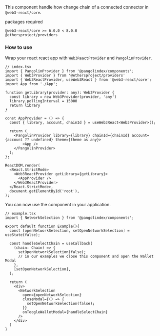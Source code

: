 This component handle how change chain of a connected connector in `@web3-react/core`.

packages required
``` 
@web3-react/core >= 6.0.0 < 8.0.0
@ethersproject/providers  
```


### How to use

Wrap your react react app with `Web3ReactProvider` and `PangolinProvider`.

```tsx
// index.tsx
import { PangolinProvider } from '@pangolindex/components';
import { Web3Provider } from '@ethersproject/providers'
import { Web3ReactProvider, useWeb3React } from '@web3-react/core';
import App from './App';

function getLibrary(provider: any): Web3Provider {
  const library = new Web3Provider(provider, 'any')
  library.pollingInterval = 15000
  return library
}

const AppProvider = () => {
  const { library, account, chainId } = useWeb3React<Web3Provider>();

  return (
    <PangolinProvider library={library} chainId={chainId} account={account ?? undefined} theme={theme as any}>
        <App />
    </PangolinProvider>
  );
};

ReactDOM.render(
  <React.StrictMode>
    <Web3ReactProvider getLibrary={getLibrary}>
      <AppProvider />
    </Web3ReactProvider>
  </React.StrictMode>,
  document.getElementById('root'),
);
```

You can now use the component in your application.

```tsx
// example.tsx
import { NetworkSelection } from '@pangolindex/components';

export default function Example(){
  const [openNetworkSelection, setOpenNetworkSelection] = useState(false);

  const handleSelectChain = useCallback(
    (chain: Chain) => {
      setOpenNetworkSelection(false);
      // in our examples we close this component and open the Wallet Modal
    },
    [setOpenNetworkSelection],
  );

  return (
    <div>
      <NetworkSelection
        open={openNetworkSelection}
        closeModal={() => {
          setOpenNetworkSelection(false);
        }}
        onToogleWalletModal={handleSelectChain}
      />
    </div>
  ) 
}
```